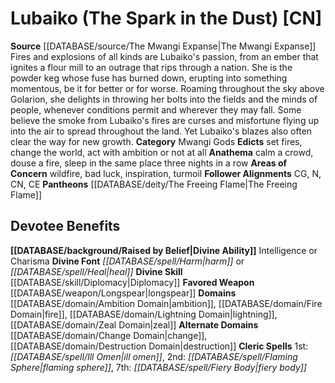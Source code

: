 ﻿---
ability:
- Intelligence
- Charisma
ability_boost:
- Intelligence
- Charisma
alignment: CN
deity:
- '[[DATABASE/deity/Lubaiko|Lubaiko]]'
- '[[DATABASE/deity/The Freeing Flame|TheFreeing Flame]]'
deity_category: Mwangi Gods
divine_font: Harm or Heal
domain:
- '[[DATABASE/domain/Ambition Domain|Ambition]]'
- '[[DATABASE/domain/Change Domain|Change]]'
- '[[DATABASE/domain/Destruction Domain|Destruction]]'
- '[[DATABASE/domain/Fire Domain|Fire]]'
- '[[DATABASE/domain/Lightning Domain|Lightning]]'
- '[[DATABASE/domain/Zeal Domain|Zeal]]'
favored_weapon: '[[DATABASE/weapon/Longspear|Longspear]]'
follower_alignment:
- N
- CG
- CN
- CE
id: '226'
name: Lubaiko
rarity: Common
rus_type_level: null
skill:
- '[[DATABASE/skill/Diplomacy|Diplomacy]]'
source: '[[DATABASE/source/The Mwangi Expanse|The Mwangi Expanse]]'
trait: null
type: Deity

---
# Lubaiko (The Spark in the Dust) [CN]

**Source** [[DATABASE/source/The Mwangi Expanse|The Mwangi Expanse]] 
Fires and explosions of all kinds are Lubaiko's passion, from an ember that ignites a flour mill to an outrage that rips through a nation. She is the powder keg whose fuse has burned down, erupting into something momentous, be it for better or for worse. Roaming throughout the sky above Golarion, she delights in throwing her bolts into the fields and the minds of people, whenever conditions permit and wherever they may fall. Some believe the smoke from Lubaiko's fires are curses and misfortune flying up into the air to spread throughout the land. Yet Lubaiko's blazes also often clear the way for new growth.
**Category** Mwangi Gods
**Edicts** set fires, change the world, act with ambition or not at all
**Anathema** calm a crowd, douse a fire, sleep in the same place three nights in a row
**Areas of Concern** wildfire, bad luck, inspiration, turmoil
**Follower Alignments** CG, N, CN, CE
**Pantheons** [[DATABASE/deity/The Freeing Flame|The Freeing Flame]]

## Devotee Benefits

**[[DATABASE/background/Raised by Belief|Divine Ability]]** Intelligence or Charisma
**Divine Font** _[[DATABASE/spell/Harm|harm]]_ or _[[DATABASE/spell/Heal|heal]]_
**Divine Skill** [[DATABASE/skill/Diplomacy|Diplomacy]]
**Favored Weapon** [[DATABASE/weapon/Longspear|longspear]]
**Domains** [[DATABASE/domain/Ambition Domain|ambition]], [[DATABASE/domain/Fire Domain|fire]], [[DATABASE/domain/Lightning Domain|lightning]], [[DATABASE/domain/Zeal Domain|zeal]]
**Alternate Domains** [[DATABASE/domain/Change Domain|change]], [[DATABASE/domain/Destruction Domain|destruction]]
**Cleric Spells** 1st: _[[DATABASE/spell/Ill Omen|ill omen]]_, 2nd: _[[DATABASE/spell/Flaming Sphere|flaming sphere]]_, 7th: _[[DATABASE/spell/Fiery Body|fiery body]]_